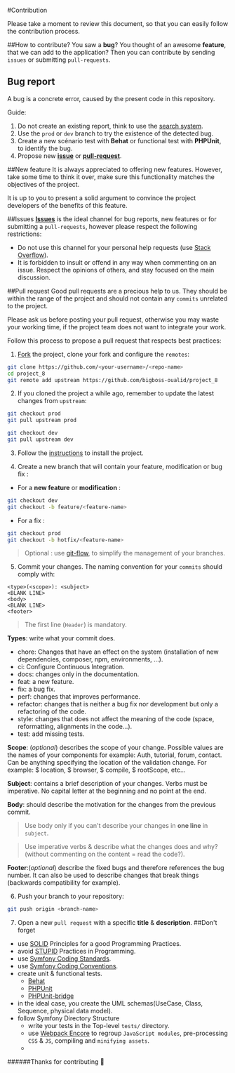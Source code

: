 #Contribution

Please take a moment to review this document, so that you can easily follow the contribution process.

##How to contribute?
You saw a **bug**? You thought of an awesome **feature**, that we can add to the application? Then you can contribute by sending ``issues`` or submitting ``pull-requests``.

## Bug report
A bug is a concrete error, caused by the present code in this repository.

Guide:

1. Do not create an existing report, think to use the [search system](https://github.com/bigboss-oualid/project_8/issues).
2. Use the ``prod`` or ``dev`` branch to try the existence of the detected bug.
3. Create a new scénario test with **Behat** or functional test with **PHPUnit**, to identify the bug.
4. Propose new **[issue](https://docs.github.com/en/free-pro-team@latest/github/managing-your-work-on-github/creating-an-issue "Creating an issue")** 
or 
**[pull-request](https://docs.github.com/en/free-pro-team@latest/github/collaborating-with-issues-and-pull-requests/creating-a-pull-request "Creating a pull request")**.

##New feature
It is always appreciated to offering new features. However, take some time to think it over, make sure this functionality matches the objectives of the project.

It is up to you to present a solid argument to convince the project developers of the benefits of this feature.

##Issues
**[Issues](https://docs.github.com/en/free-pro-team@latest/github/managing-your-work-on-github/about-issues "About issues")** is the ideal channel for bug reports, new features or for submitting a ``pull-requests``, however please respect the following restrictions:

* Do not use this channel for your personal help requests (use [Stack Overflow](http://stackoverflow.com/)).
* It is forbidden to insult or offend in any way when commenting on an issue. Respect the opinions of others, and stay focused on the main discussion.

##Pull request
Good pull requests are a precious help to us. They should be within the range of the project and should not contain any ``commits`` unrelated to the project.

Please ask us before posting your pull request, otherwise you may waste your working time, if the project team does not want to integrate your work.

Follow this process to propose a pull request that respects best practices:
1. [Fork](http://help.github.com/fork-a-repo/) the project, clone your fork and configure the ``remotes``:
```bash
git clone https://github.com/<your-username>/<repo-name>
cd project_8
git remote add upstream https://github.com/bigboss-oualid/project_8
```

2. If you cloned the project a while ago, remember to update the latest changes from `upstream`:
```bash
git checkout prod
git pull upstream prod

git checkout dev
git pull upstream dev
```

3. Follow the [instructions](docs/github_pages/instal.md) to install the project.

4. Create a new branch that will contain your feature, modification or bug fix :
* For a **new feature** or **modification** :
```bash
git checkout dev
git checkout -b feature/<feature-name>
```
* For a fix :
```bash
git checkout prod
git checkout -b hotfix/<feature-name>
```
>Optional : use [git-flow](https://danielkummer.github.io/git-flow-cheatsheet/index.html), to simplify the management of your branches.

5. Commit your changes. The naming convention for your ``commits`` should comply with:

```
<type>(<scope>): <subject>
<BLANK LINE>
<body>
<BLANK LINE>
<footer>
```
>The first line (``Header``) is mandatory.

**Types**: write what your commit does.
* chore: Changes that have an effect on the system (installation of new dependencies, composer, npm, environments, ...).
* ci: Configure Continuous Integration.
* docs: changes only in the documentation.
* feat: a new feature.
* fix: a bug fix.
* perf: changes that improves performance.
* refactor: changes that is neither a bug fix nor development but only a refactoring of the code.
* style: changes that does not affect the meaning of the code (space, reformatting, alignments in the code…).
* test: add missing tests.

**Scope**: (_optional_) describes the scope of your change. Possible values are the names of your components for example: Auth, tutorial, forum, contact. Can be anything specifying the location of the validation change. For example: $ location, $ browser, $ compile, $ rootScope, etc…

**Subject**: contains a brief description of your changes. Verbs must be imperative. No capital letter at the beginning and no point at the end.

**Body**: should describe the motivation for the changes from the previous commit.
>Use body only if you can't describe your changes in **one line** in ``subject``.

>Use imperative verbs & describe what the changes does and why? (without commenting on the content = read the code?).

**Footer**:(_optional_) describe the fixed bugs and therefore references the bug number. It can also be used to describe changes that break things (backwards compatibility for example).

6. Push your branch to your repository:
```bash
git push origin <branch-name> 
```

7. Open a new ``pull request`` with a specific **title** & **description**.
##Don't forget
* use [SOLID](https://openclassrooms.com/fr/courses/6900866-write-maintainable-python-code/7009965-discover-good-programming-practices-with-the-solid-principles)  Principles for a good Programming Practices.
* avoid [STUPID](https://openclassrooms.com/fr/courses/6900866-write-maintainable-python-code/7010365-avoid-stupid-practices-in-programming) Practices in Programming.
* use [Symfony Coding Standards](https://symfony.com/doc/current/contributing/code/standards.html).
* use [Symfony Coding Conventions](https://symfony.com/doc/current/contributing/code/conventions.html).
* create unit & functional tests.
    * [Behat](https://docs.behat.org/en/latest/ "Visit Documentation")
    * [PHPUnit](https://phpunit.de/ "Visit Documentation")
    * [PHPUnit-bridge](https://symfony.com/doc/current/testing.html "How to create test in Symfony?")
* in the ideal case, you create the UML schemas(UseCase, Class, Sequence, physical data model).
* follow Symfony Directory Structure
    * write your tests in the Top-level ``tests/`` directory.
    * use [Webpack Encore](https://symfony.com/doc/current/frontend.html) to regroup ``JavaScript modules``, pre-processing ``CSS`` & ``JS``, compiling and ``minifying assets``.
    * 

######Thanks for contributing :wave: